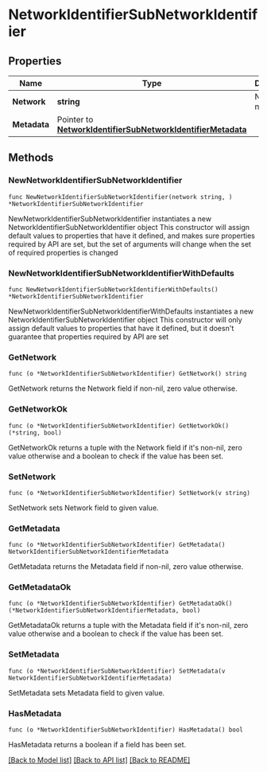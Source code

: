 # NetworkIdentifierSubNetworkIdentifier

## Properties

Name | Type | Description | Notes
------------ | ------------- | ------------- | -------------
**Network** | **string** | Network name | 
**Metadata** | Pointer to [**NetworkIdentifierSubNetworkIdentifierMetadata**](NetworkIdentifierSubNetworkIdentifierMetadata.md) |  | [optional] 

## Methods

### NewNetworkIdentifierSubNetworkIdentifier

`func NewNetworkIdentifierSubNetworkIdentifier(network string, ) *NetworkIdentifierSubNetworkIdentifier`

NewNetworkIdentifierSubNetworkIdentifier instantiates a new NetworkIdentifierSubNetworkIdentifier object
This constructor will assign default values to properties that have it defined,
and makes sure properties required by API are set, but the set of arguments
will change when the set of required properties is changed

### NewNetworkIdentifierSubNetworkIdentifierWithDefaults

`func NewNetworkIdentifierSubNetworkIdentifierWithDefaults() *NetworkIdentifierSubNetworkIdentifier`

NewNetworkIdentifierSubNetworkIdentifierWithDefaults instantiates a new NetworkIdentifierSubNetworkIdentifier object
This constructor will only assign default values to properties that have it defined,
but it doesn't guarantee that properties required by API are set

### GetNetwork

`func (o *NetworkIdentifierSubNetworkIdentifier) GetNetwork() string`

GetNetwork returns the Network field if non-nil, zero value otherwise.

### GetNetworkOk

`func (o *NetworkIdentifierSubNetworkIdentifier) GetNetworkOk() (*string, bool)`

GetNetworkOk returns a tuple with the Network field if it's non-nil, zero value otherwise
and a boolean to check if the value has been set.

### SetNetwork

`func (o *NetworkIdentifierSubNetworkIdentifier) SetNetwork(v string)`

SetNetwork sets Network field to given value.


### GetMetadata

`func (o *NetworkIdentifierSubNetworkIdentifier) GetMetadata() NetworkIdentifierSubNetworkIdentifierMetadata`

GetMetadata returns the Metadata field if non-nil, zero value otherwise.

### GetMetadataOk

`func (o *NetworkIdentifierSubNetworkIdentifier) GetMetadataOk() (*NetworkIdentifierSubNetworkIdentifierMetadata, bool)`

GetMetadataOk returns a tuple with the Metadata field if it's non-nil, zero value otherwise
and a boolean to check if the value has been set.

### SetMetadata

`func (o *NetworkIdentifierSubNetworkIdentifier) SetMetadata(v NetworkIdentifierSubNetworkIdentifierMetadata)`

SetMetadata sets Metadata field to given value.

### HasMetadata

`func (o *NetworkIdentifierSubNetworkIdentifier) HasMetadata() bool`

HasMetadata returns a boolean if a field has been set.


[[Back to Model list]](../README.md#documentation-for-models) [[Back to API list]](../README.md#documentation-for-api-endpoints) [[Back to README]](../README.md)



